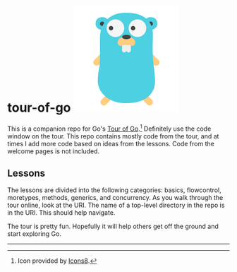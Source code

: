 # tour-of-go ![tour-of-go](/images/icons8-golang-240.png)

This is a companion repo for Go's [Tour of Go](https://go.dev/tour/welcome/1).[^1] Definitely use the code window on the tour. This repo contains mostly code from the tour, and at times I add more code based on ideas from the lessons. Code from the welcome pages is not included.

## Lessons

The lessons are divided into the following categories: basics, flowcontrol, moretypes, methods, generics, and concurrency. As you walk through the tour online, look at the URI. The name of a top-level directory in the repo is in the URI. This should help navigate.

The tour is pretty fun. Hopefully it will help others get off the ground and start exploring Go.

***

[^1]: Icon provided by [Icons8](https://icons8.com/).

